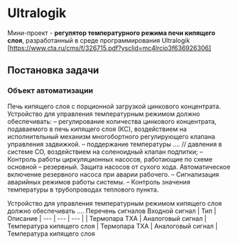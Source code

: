 # Ultralogik

Мини-проект - **регулятор температурного режима печи кипящего слоя**, разработанный в среде программирования Ultralogik [https://www.cta.ru/cms/f/326715.pdf?ysclid=mc4lrcio3f636926306]

## Постановка задачи
### Объект автоматизации
Печь кипящего слоя с порционной загрузкой цинкового концентрата.
Устройство для управления температурным режимом должно обеспечивать:
– регулирование количества цинкового концентрата, подаваемого в печь кипящего слоя (КС), воздействием на исполнительный
механизм многобортного регулирующего клапана управления задвижкой.
– поддержание температуры ....
// давления в системе СО, воздействием на соленоидный клапан подпитки;
– Контроль работы циркуляционных насосов, работающие по схеме основной – резервный. Защита
насосов от сухого хода. Автоматическое включение резервного насоса при аварии рабочего.
– Сигнализация аварийных режимов работы системы.
– Контроль значения температуры в трубопроводах теплового пункта.

Устройство для управления температурным режимом кипящего слоя должно обеспечивать ....
Перечень сигналов 
Входной сигнал | Тип | Описание
| --- | --- | --- |
| Термопара ТХА | Аналоговый сигнал | Температура кипящего слоя
| Термопара ТХА | Аналоговый сигнал | Температура кипящего слоя
